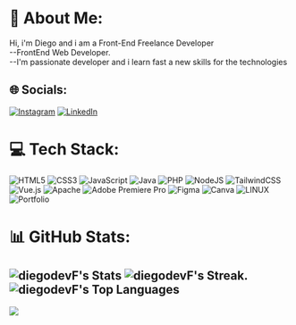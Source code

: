 # 💫 About Me:
Hi, i'm Diego and i am a Front-End Freelance Developer<br>--FrontEnd Web Developer. <br>--I'm passionate developer and i learn fast a new skills for the technologies


## 🌐 Socials:
[![Instagram](https://img.shields.io/badge/Instagram-%23E4405F.svg?logo=Instagram&logoColor=white)](https://www.instagram.com/ctrlaltsuprv1/) [![LinkedIn](https://img.shields.io/badge/LinkedIn-%230077B5.svg?logo=linkedin&logoColor=white)](https://www.linkedin.com/in/diego-hernandez-fwd/) 

# 💻 Tech Stack:
![HTML5](https://img.shields.io/badge/html5-%23E34F26.svg?style=for-the-badge&logo=html5&logoColor=white) ![CSS3](https://img.shields.io/badge/css3-%231572B6.svg?style=for-the-badge&logo=css3&logoColor=white) ![JavaScript](https://img.shields.io/badge/javascript-%23323330.svg?style=for-the-badge&logo=javascript&logoColor=%23F7DF1E) ![Java](https://img.shields.io/badge/java-%23ED8B00.svg?style=for-the-badge&logo=java&logoColor=white) ![PHP](https://img.shields.io/badge/php-%23777BB4.svg?style=for-the-badge&logo=php&logoColor=white) ![NodeJS](https://img.shields.io/badge/node.js-6DA55F?style=for-the-badge&logo=node.js&logoColor=white) ![TailwindCSS](https://img.shields.io/badge/tailwindcss-%2338B2AC.svg?style=for-the-badge&logo=tailwind-css&logoColor=white) ![Vue.js](https://img.shields.io/badge/vuejs-%2335495e.svg?style=for-the-badge&logo=vuedotjs&logoColor=%234FC08D) ![Apache](https://img.shields.io/badge/apache-%23D42029.svg?style=for-the-badge&logo=apache&logoColor=white) ![Adobe Premiere Pro](https://img.shields.io/badge/Adobe%20Premiere%20Pro-9999FF.svg?style=for-the-badge&logo=Adobe%20Premiere%20Pro&logoColor=white) 	![Figma](https://img.shields.io/badge/figma-%23F24E1E.svg?style=for-the-badge&logo=figma&logoColor=white) ![Canva](https://img.shields.io/badge/Canva-%2300C4CC.svg?style=for-the-badge&logo=Canva&logoColor=white) ![LINUX](https://img.shields.io/badge/Linux-FCC624?style=for-the-badge&logo=linux&logoColor=black) ![Portfolio](https://img.shields.io/badge/Portfolio-%23000000.svg?style=for-the-badge&logo=firefox&logoColor=#FF7139)
# 📊 GitHub Stats:
![diegodevF's Stats](https://github-readme-stats.vercel.app/api?username=diegodevF&theme=react&show_icons=true&hide_border=true&count_private=true)
![diegodevF's Streak](https://github-readme-streak-stats.herokuapp.com/?user=diegodevF&theme=react&hide_border=true).
![diegodevF's Top Languages](https://github-readme-stats.vercel.app/api/top-langs/?username=diegodevF&theme=react&show_icons=true&hide_border=true&layout=compact)
---
[![](https://visitcount.itsvg.in/api?id=InformaticGhost&icon=0&color=0)](https://visitcount.itsvg.in)

<!-- Proudly created with GPRM ( https://gprm.itsvg.in ) -->
